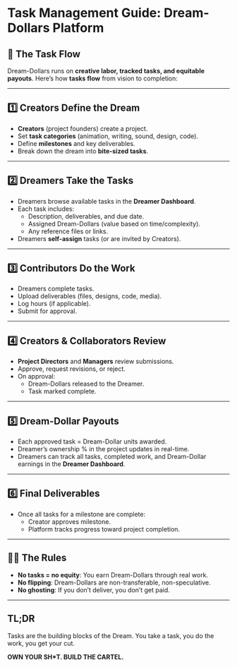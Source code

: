 # Task Management Guide: Dream-Dollars Platform

## 🧭 The Task Flow

Dream-Dollars runs on **creative labor, tracked tasks, and equitable payouts**. Here’s how **tasks flow** from vision to completion:

---

## 1️⃣ Creators Define the Dream
- **Creators** (project founders) create a project.
- Set **task categories** (animation, writing, sound, design, code).
- Define **milestones** and key deliverables.
- Break down the dream into **bite-sized tasks**.

---

## 2️⃣ Dreamers Take the Tasks
- Dreamers browse available tasks in the **Dreamer Dashboard**.
- Each task includes:
  - Description, deliverables, and due date.
  - Assigned Dream-Dollars (value based on time/complexity).
  - Any reference files or links.
- Dreamers **self-assign** tasks (or are invited by Creators).

---

## 3️⃣ Contributors Do the Work
- Dreamers complete tasks.
- Upload deliverables (files, designs, code, media).
- Log hours (if applicable).
- Submit for approval.

---

## 4️⃣ Creators & Collaborators Review
- **Project Directors** and **Managers** review submissions.
- Approve, request revisions, or reject.
- On approval:
  - Dream-Dollars released to the Dreamer.
  - Task marked complete.

---

## 5️⃣ Dream-Dollar Payouts
- Each approved task = Dream-Dollar units awarded.
- Dreamer’s ownership % in the project updates in real-time.
- Dreamers can track all tasks, completed work, and Dream-Dollar earnings in the **Dreamer Dashboard**.

---

## 6️⃣ Final Deliverables
- Once all tasks for a milestone are complete:
  - Creator approves milestone.
  - Platform tracks progress toward project completion.

---

## 🏴‍☠️ The Rules
- **No tasks = no equity**: You earn Dream-Dollars through real work.
- **No flipping**: Dream-Dollars are non-transferable, non-speculative.
- **No ghosting**: If you don’t deliver, you don’t get paid.

---

## TL;DR
Tasks are the building blocks of the Dream. You take a task, you do the work, you get your cut.

**OWN YOUR SH*T. BUILD THE CARTEL.**
